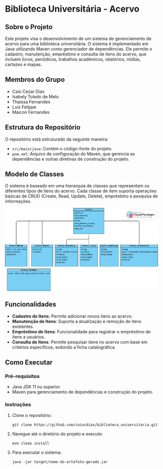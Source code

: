 
# Biblioteca Universitária - Acervo

## Sobre o Projeto
Este projeto visa o desenvolvimento de um sistema de gerenciamento de acervo para uma biblioteca universitária. O sistema é implementado em Java utilizando Maven como gerenciador de dependências. Ele permite o cadastro, manutenção, empréstimo e consulta de itens do acervo, que incluem livros, periódicos, trabalhos acadêmicos, relatórios, mídias, cartazes e mapas.

## Membros do Grupo
- Caio Cezar Dias
- Isabely Toledo de Melo
- Thaissa Fernandes
- Luis Felippe
- Maicon Fernandes

## Estrutura do Repositório
O repositório está estruturado da seguinte maneira:
- `src/main/java`: Contém o código-fonte do projeto.
- `pom.xml`: Arquivo de configuração do Maven, que gerencia as dependências e outras diretivas de construção do projeto.

## Modelo de Classes
O sistema é baseado em uma hierarquia de classes que representam os diferentes tipos de itens do acervo. Cada classe de item suporta operações básicas de CRUD (Create, Read, Update, Delete), empréstimo e pesquisa de informações.

![Modelo de Classes](assets/biblioteca_universitaria.png)

## Funcionalidades
- **Cadastro de Itens**: Permite adicionar novos itens ao acervo.
- **Manutenção de Itens**: Suporta a atualização e remoção de itens existentes.
- **Empréstimo de Itens**: Funcionalidade para registrar o empréstimo de itens a usuários.
- **Consulta de Itens**: Permite pesquisar itens no acervo com base em critérios específicos, exibindo a ficha catalográfica.

## Como Executar
### Pré-requisitos
- Java JDK 11 ou superior.
- Maven para gerenciamento de dependências e construção do projeto.

### Instruções
1. Clone o repositório:
   ```
   git clone https://github.com/caiocdias/biblioteca_universitaria.git
   ```
2. Navegue até o diretório do projeto e execute:
   ```
   mvn clean install
   ```
3. Para executar o sistema:
   ```
   java -jar target/nome-do-artefato-gerado.jar
   ```